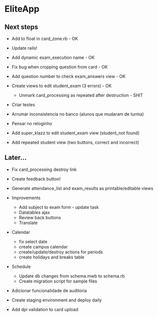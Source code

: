 # EliteApp

## Next steps

* Add to float in card_zone.rb - OK
* Update rails!
* Add dynamic exam_execution name - OK
* Fix bug when cropping question from card - OK
* Add question number to check exam_answers view - OK

* Create views to edit student_exam (3 errors) - OK
  * Unmark card_processing as repeated after destruction - SHIT
* Criar testes
* Arrumar inconsistencia no banco (alunos que mudaram de turma)
* Pensar no reloginho

* Add super_klazz to edit student_exam view (student_not found)
* Add repeated student view (two buttons, correct and incorrect)


## Later...

* Fix card_processing destroy link
* Create feedback button!
* Generate attendance_list and exam_results as printable/editable views

* Improvements
  * Add subject to exam form - update task
  * Datatables ajax
  * Review back buttons
  * Translate

* Calendar
  * fix select date
  * create campus calendar
  * create/update/destroy actions for periods
  * create holidays and breaks table

* Schedule
  * Update db changes from schema.mwb to schema.rb
  * Create migration script for sample files

* Adicionar funcionalidade de auditoria
* Create staging environment and deploy daily
* Add dpi validation to card upload


